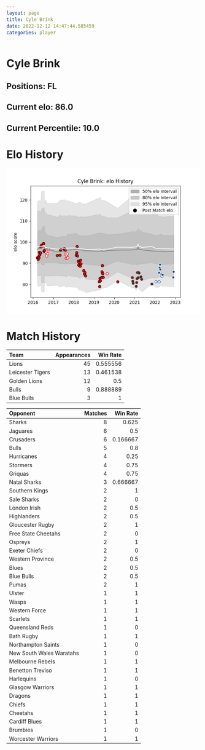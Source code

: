 ```yaml
---  
layout: page  
title: Cyle Brink  
date: 2022-12-12 14:47:44.585459  
categories: player  
---
```

# Cyle Brink

## Positions: FL

## Current elo: 86.0

## Current Percentile: 10.0

# Elo History


![elo history](history_CyleBrink.png)
# Match History


| Team             |   Appearances |   Win Rate |
|:-----------------|--------------:|-----------:|
| Lions            |            45 |   0.555556 |
| Leicester Tigers |            13 |   0.461538 |
| Golden Lions     |            12 |   0.5      |
| Bulls            |             9 |   0.888889 |
| Blue Bulls       |             3 |   1        |

| Opponent                 |   Matches |   Win Rate |
|:-------------------------|----------:|-----------:|
| Sharks                   |         8 |   0.625    |
| Jaguares                 |         6 |   0.5      |
| Crusaders                |         6 |   0.166667 |
| Bulls                    |         5 |   0.8      |
| Hurricanes               |         4 |   0.25     |
| Stormers                 |         4 |   0.75     |
| Griquas                  |         4 |   0.75     |
| Natal Sharks             |         3 |   0.666667 |
| Southern Kings           |         2 |   1        |
| Sale Sharks              |         2 |   0        |
| London Irish             |         2 |   0.5      |
| Highlanders              |         2 |   0.5      |
| Gloucester Rugby         |         2 |   1        |
| Free State Cheetahs      |         2 |   0        |
| Ospreys                  |         2 |   1        |
| Exeter Chiefs            |         2 |   0        |
| Western Province         |         2 |   0.5      |
| Blues                    |         2 |   0.5      |
| Blue Bulls               |         2 |   0.5      |
| Pumas                    |         2 |   1        |
| Ulster                   |         1 |   1        |
| Wasps                    |         1 |   1        |
| Western Force            |         1 |   1        |
| Scarlets                 |         1 |   1        |
| Queensland Reds          |         1 |   0        |
| Bath Rugby               |         1 |   1        |
| Northampton Saints       |         1 |   0        |
| New South Wales Waratahs |         1 |   0        |
| Melbourne Rebels         |         1 |   1        |
| Benetton Treviso         |         1 |   1        |
| Harlequins               |         1 |   0        |
| Glasgow Warriors         |         1 |   1        |
| Dragons                  |         1 |   1        |
| Chiefs                   |         1 |   1        |
| Cheetahs                 |         1 |   1        |
| Cardiff Blues            |         1 |   1        |
| Brumbies                 |         1 |   0        |
| Worcester Warriors       |         1 |   1        |